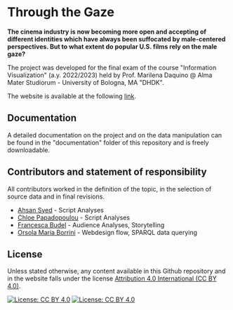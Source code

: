 # Through the Gaze

**The cinema industry is now becoming more open and accepting of different identities which have always been suffocated by male-centered perspectives. But to what extent do popular U.S. films rely on the male gaze?**

The project was developed for the final exam of the course "Information Visualization" (a.y. 2022/2023) held by Prof. Marilena Daquino @ Alma Mater Studiorum - University of Bologna, MA "DHDK".

The website is available at the following [link](https://ahsanv101.github.io/ProjectGaze/).

## Documentation
A detailed documentation on the project and on the data manipulation can be found in the "documentation" folder of this repository and is freely downloadable.

## Contributors and statement of responsibility
All contributors worked in the definition of the topic, in the selection of source data and in final revisions.
- [Ahsan Syed](mailto:muhammadahsan.syed@studio.unibo.it) - Script Analyses
- [Chloe Papadopoulou](mailto:chloi.papadopoulou@studio.unibo.it) - Script Analyses
- [Francesca Budel](mailto:francesca.budel@studio.unibo.it) - Audience Analyses, Storytelling
- [Orsola Maria Borrini](mailto:orsolamaria.borrini@studio.unibo.it) - Webdesign flow, SPARQL data querying

## License
Unless stated otherwise, any content available in this Github repository and in the website falls under the license [Attribution 4.0 International (CC BY 4.0)](https://creativecommons.org/licenses/by/4.0/).

[![License: CC BY 4.0](https://licensebuttons.net/l/by/4.0/80x15.png)](https://creativecommons.org/licenses/by/4.0/) [![License: CC BY 4.0](https://img.shields.io/badge/License-CC_BY_4.0-lightgrey.svg)](https://creativecommons.org/licenses/by/4.0/)
